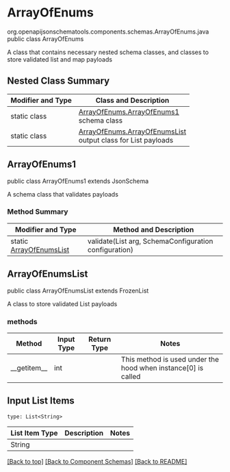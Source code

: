 # ArrayOfEnums
org.openapijsonschematools.components.schemas.ArrayOfEnums.java
public class ArrayOfEnums

A class that contains necessary nested schema classes, and classes to store validated list and map payloads

## Nested Class Summary
| Modifier and Type | Class and Description |
| ----------------- | ---------------------- |
| static class | [ArrayOfEnums.ArrayOfEnums1](#arrayofenums1)<br> schema class |
| static class | [ArrayOfEnums.ArrayOfEnumsList](#arrayofenumslist)<br> output class for List payloads |

## ArrayOfEnums1
public class ArrayOfEnums1
extends JsonSchema

A schema class that validates payloads

### Method Summary
| Modifier and Type | Method and Description |
| ----------------- | ---------------------- |
| static [ArrayOfEnumsList](#arrayofenumslist) | validate(List<String> arg, SchemaConfiguration configuration) |

## ArrayOfEnumsList
public class ArrayOfEnumsList
extends FrozenList<String>

A class to store validated List payloads

### methods
Method | Input Type | Return Type | Notes
------ | ---------- | ----------- | ------
&lowbar;&lowbar;getitem&lowbar;&lowbar; | int |  | This method is used under the hood when instance[0] is called

## Input List Items
```
type: List<String>
```
List Item Type | Description | Notes
-------------------- | ------------- | -------------
String |  |

[[Back to top]](#top) [[Back to Component Schemas]](../../../README.md#Component-Schemas) [[Back to README]](../../../README.md)
